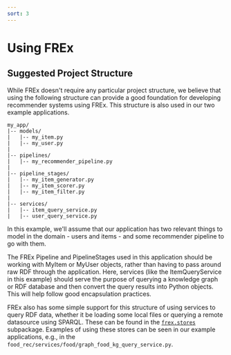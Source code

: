 ```yaml
---
sort: 3
---
```


# Using FREx

## Suggested Project Structure

While FREx doesn't require any particular project structure, we believe
that using the following structure can provide a good foundation for
developing recommender systems using FREx. This structure is also used
in our two example applications. 

```
my_app/
|-- models/
|   |-- my_item.py
|   |-- my_user.py
|
|-- pipelines/
|   |-- my_recommender_pipeline.py
|
|-- pipeline_stages/
|   |-- my_item_generator.py
|   |-- my_item_scorer.py
|   |-- my_item_filter.py
|
|-- services/
|   |-- item_query_service.py
|   |-- user_query_service.py
``` 

In this example, we'll assume that our
application has two relevant things to model in the domain - users and items -
and some recommender pipeline to go with them.

The FREx Pipeline and PipelineStages used in this application should be
working with MyItem or MyUser objects, rather than having to pass around
raw RDF through the application. Here, services (like the ItemQueryService
in this example) should serve the purpose of querying a knowledge graph or
RDF database and then convert the query results into Python objects.
This will help follow good encapsulation practices.

FREx also has some simple support for this structure of using services
to query RDF data, whether it be loading some local files or querying
a remote datasource using SPARQL. These can be found in the
[`frex.stores`](https://solashirai.github.io/FREx/build/html/frex.stores.html)
subpackage. Examples of using these stores can be seen in our example applications,
e.g., in the `food_rec/services/food/graph_food_kg_query_service.py`.


